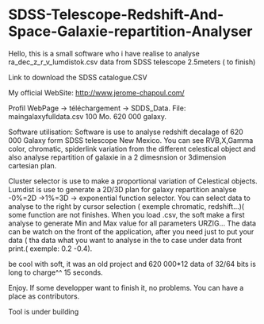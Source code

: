 # SDSS-Telescope-Redshift-And-Space-Galaxie-repartition-Analyser
Hello, this is a small software who i have realise to analyse ra_dec_z_r_v_lumdistok.csv data from SDSS telescope 2.5meters ( to finish)

Link to download the SDSS catalogue.CSV 

My official WebSite:
http://www.jerome-chapoul.com/

Profil WebPage -> téléchargement -> SDDS_Data.
File: maingalaxyfulldata.csv 100 Mo. 620 000 galaxy.


Software utilisation:
Software is use to analyse redshift decalage of 620 000 Galaxy form SDSS telescope New Mexico.
You can see RVB,X,Gamma color, chromatic, spiderlink variation from the different celestical object and also analyse repartition of galaxie in a 2 dimesnsion or 3dimension cartesian plan.

Cluster selector is use to make a proportional variation of Celestical objects.
Lumdist is use to generate a 2D/3D plan for galaxy repartition analyse -0%=2D  ->1%=3D -> exponential function selector.
You can select data to analyse to the right by cursor selection ( exemple chromatic, redshift...)( some function are not finishes.
When you load .csv, the soft make a first analyse to generate Min and Max value for all parameters URZIG...
The data can be watch on the front of the application, after you need just to put your data ( tha data what you want to analyse in the to case under data front print.( exemple: 0.2 -0.4).

be cool with soft, it was an old project and 620 000*12 data of 32/64 bits is long to charge^^ 15 seconds.

Enjoy.
If some developper want to finish it, no problems.
You can have a place as contributors.

Tool is under building





